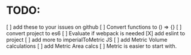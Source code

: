 # TODO:

[ ] add these to your issues on github
[ ] Convert functions to () => {}
[ ] convert project to es6
[ ] Evaluate if webpack is needed
[X] add eslint to project
[ ] add more to imperialToMetric JS
[ ] add Metric Volume calculations
[ ] add Metric Area calcs
[ ] Metric is easier to start with.
